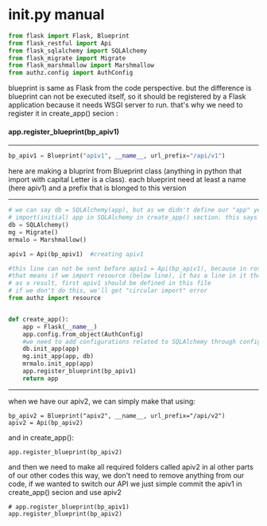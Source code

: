 # __init__.py manual

```python
from flask import Flask, Blueprint
from flask_restful import Api
from flask_sqlalchemy import SQLAlchemy 
from flask_migrate import Migrate
from flask_marshmallow import Marshmallow
from authz.config import AuthConfig
```

blueprint is same as Flask from the code perspective. but the difference is blueprint can not be executed itself, so it should be registered by a Flask application because it needs WSGI server to run. that's why we need to register it in create_app() secion :

#### app.register_blueprint(bp_apiv1)

---
```python
bp_apiv1 = Blueprint("apiv1", __name__, url_prefix="/api/v1")
```

here are making a bluprint from Blueprint class (anything in python that import with capital Letter is a class).
each blueprint need at least a name (here apiv1) and a prefix that is blonged to this version

---
```python
# we can say db = SQLAlchemy(app), but as we didn't define our "app" yet, we should use "init_app" function to 
# import(initial) app in SQLAlchemy in create_app() section. this says which app should I initiate
db = SQLAlchemy()
mg = Migrate()
mrmalo = Marshmallow()

apiv1 = Api(bp_apiv1)  #creating apiv1

#this line can not be sent before apiv1 = Api(bp_apiv1), because in rosource we've imported apiv1
#that means if we import resource (below line), it has a line in it that say import apiv1 from this file
# as a result, first apiv1 should be defined in this file
# if we don't do this, we'll get "circular import" error
from authz import resource   


def create_app():
    app = Flask(__name__)
    app.config.from_object(AuthConfig)
    #we need to add configurations related to SQLAlchemy through config.py to be loaded to app 
    db.init_app(app)  
    mg.init_app(app, db)   
    mrmalo.init_app(app)              
    app.register_blueprint(bp_apiv1)
    return app
```

---
when we have our apiv2, we can simply make that using:
```
bp_apiv2 = Blueprint("apiv2", __name__, url_prefix="/api/v2")
apiv2 = Api(bp_apiv2)
```
and in create_app():
```
app.register_blueprint(bp_apiv2)
```
and then we need to make all required folders called apiv2 in al other parts of our other codes
this way, we don't need to remove anything from our code, if we wanted to switch our API we just simple commit the apiv1 in create_app() secion and use apiv2
```
# app.register_blueprint(bp_apiv1)
app.register_blueprint(bp_apiv2)
```